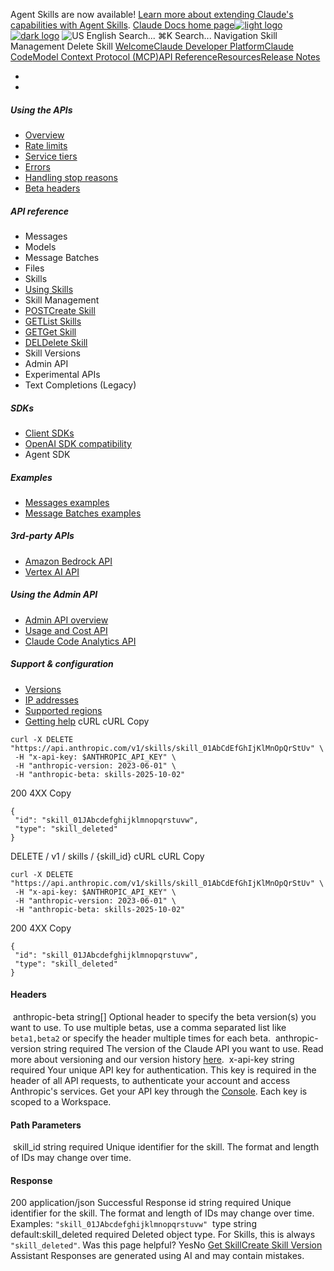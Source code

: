 Agent Skills are now available! [Learn more about extending Claude's capabilities with Agent Skills](/en/docs/agents-and-tools/agent-skills/overview).
[Claude Docs home page![light logo](https://mintcdn.com/anthropic-claude-docs/DcI2Ybid7ZEnFaf0/logo/light.svg?fit=max&auto=format&n=DcI2Ybid7ZEnFaf0&q=85&s=c877c45432515ee69194cb19e9f983a2)![dark logo](https://mintcdn.com/anthropic-claude-docs/DcI2Ybid7ZEnFaf0/logo/dark.svg?fit=max&auto=format&n=DcI2Ybid7ZEnFaf0&q=85&s=f5bb877be0cb3cba86cf6d7c88185216)](/)
![US](https://d3gk2c5xim1je2.cloudfront.net/flags/US.svg)
English
Search...
⌘K
Search...
Navigation
Skill Management
Delete Skill
[Welcome](/en/home)[Claude Developer Platform](/en/docs/intro)[Claude Code](/en/docs/claude-code/overview)[Model Context Protocol (MCP)](/en/docs/mcp)[API Reference](/en/api/messages)[Resources](/en/resources/overview)[Release Notes](/en/release-notes/overview)
* [](/en/docs/intro)
* [](/en/api/overview)
##### Using the APIs
 * [Overview](/en/api/overview)
 * [Rate limits](/en/api/rate-limits)
 * [Service tiers](/en/api/service-tiers)
 * [Errors](/en/api/errors)
 * [Handling stop reasons](/en/api/handling-stop-reasons)
 * [Beta headers](/en/api/beta-headers)
##### API reference
 * Messages
 * Models
 * Message Batches
 * Files
 * Skills
 * [Using Skills](/en/api/skills-guide)
 * Skill Management
 * [POSTCreate Skill](/en/api/skills/create-skill)
 * [GETList Skills](/en/api/skills/list-skills)
 * [GETGet Skill](/en/api/skills/get-skill)
 * [DELDelete Skill](/en/api/skills/delete-skill)
 * Skill Versions
 * Admin API
 * Experimental APIs
 * Text Completions (Legacy)
##### SDKs
 * [Client SDKs](/en/api/client-sdks)
 * [OpenAI SDK compatibility](/en/api/openai-sdk)
 * Agent SDK
##### Examples
 * [Messages examples](/en/api/messages-examples)
 * [Message Batches examples](/en/api/messages-batch-examples)
##### 3rd-party APIs
 * [Amazon Bedrock API](/en/api/claude-on-amazon-bedrock)
 * [Vertex AI API](/en/api/claude-on-vertex-ai)
##### Using the Admin API
 * [Admin API overview](/en/api/administration-api)
 * [Usage and Cost API](/en/api/usage-cost-api)
 * [Claude Code Analytics API](/en/api/claude-code-analytics-api)
##### Support & configuration
 * [Versions](/en/api/versioning)
 * [IP addresses](/en/api/ip-addresses)
 * [Supported regions](/en/api/supported-regions)
 * [Getting help](/en/api/getting-help)
cURL
cURL
Copy
```
curl -X DELETE "https://api.anthropic.com/v1/skills/skill_01AbCdEfGhIjKlMnOpQrStUv" \
 -H "x-api-key: $ANTHROPIC_API_KEY" \
 -H "anthropic-version: 2023-06-01" \
 -H "anthropic-beta: skills-2025-10-02"
```
200
4XX
Copy
```
{
 "id": "skill_01JAbcdefghijklmnopqrstuvw",
 "type": "skill_deleted"
}
```
DELETE
/
v1
/
skills
/
{skill_id}
cURL
cURL
Copy
```
curl -X DELETE "https://api.anthropic.com/v1/skills/skill_01AbCdEfGhIjKlMnOpQrStUv" \
 -H "x-api-key: $ANTHROPIC_API_KEY" \
 -H "anthropic-version: 2023-06-01" \
 -H "anthropic-beta: skills-2025-10-02"
```
200
4XX
Copy
```
{
 "id": "skill_01JAbcdefghijklmnopqrstuvw",
 "type": "skill_deleted"
}
```
#### Headers
[​](#parameter-anthropic-beta)
anthropic-beta
string[]
Optional header to specify the beta version(s) you want to use.
To use multiple betas, use a comma separated list like `beta1,beta2` or specify the header multiple times for each beta.
[​](#parameter-anthropic-version)
anthropic-version
string
required
The version of the Claude API you want to use.
Read more about versioning and our version history [here](https://docs.claude.com/en/api/versioning).
[​](#parameter-x-api-key)
x-api-key
string
required
Your unique API key for authentication.
This key is required in the header of all API requests, to authenticate your account and access Anthropic's services. Get your API key through the [Console](https://console.anthropic.com/settings/keys). Each key is scoped to a Workspace.
#### Path Parameters
[​](#parameter-skill-id)
skill_id
string
required
Unique identifier for the skill.
The format and length of IDs may change over time.
#### Response
200
application/json
Successful Response
[​](#response-id)
id
string
required
Unique identifier for the skill.
The format and length of IDs may change over time.
Examples:
`"skill_01JAbcdefghijklmnopqrstuvw"`
[​](#response-type)
type
string
default:skill_deleted
required
Deleted object type.
For Skills, this is always `"skill_deleted"`.
Was this page helpful?
YesNo
[Get Skill](/en/api/skills/get-skill)[Create Skill Version](/en/api/skills/create-skill-version)
Assistant
Responses are generated using AI and may contain mistakes.